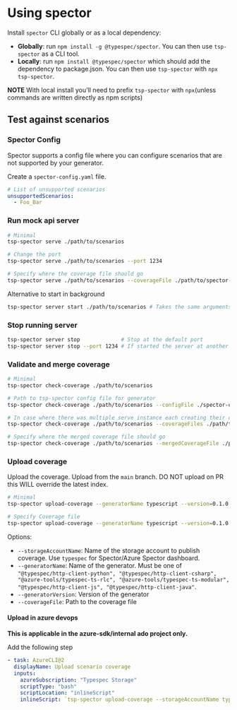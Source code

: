 # Using spector

Install `spector` CLI globally or as a local dependency:

- **Globally**: run `npm install -g @typespec/spector`. You can then use `tsp-spector` as a CLI tool.
- **Locally**: run `npm install @typespec/spector` which should add the dependency to package.json. You can then use `tsp-spector` with `npx tsp-spector`.

**NOTE** With local install you'll need to prefix `tsp-spector` with `npx`(unless commands are written directly as npm scripts)

## Test against scenarios

### Spector Config

Spector supports a config file where you can configure scenarios that are not supported by your generator.

Create a `spector-config.yaml` file.

```yaml
# List of unsupported scenarios
unsupportedScenarios:
  - Foo_Bar
```

### Run mock api server

```bash
# Minimal
tsp-spector serve ./path/to/scenarios

# Change the port
tsp-spector serve ./path/to/scenarios --port 1234

# Specify where the coverage file should go
tsp-spector serve ./path/to/scenarios --coverageFile ./path/to/spector-coverage.json
```

Alternative to start in background

```bash
tsp-spector server start ./path/to/scenarios # Takes the same arguments as serve
```

### Stop running server

```bash
tsp-spector server stop             # Stop at the default port
tsp-spector server stop --port 1234 # If started the server at another port
```

### Validate and merge coverage

```bash
# Minimal
tsp-spector check-coverage ./path/to/scenarios

# Path to tsp-spector config file for generator
tsp-spector check-coverage ./path/to/scenarios --configFile ./spector-config.yaml

# In case where there was multiple serve instance each creating their own coverage file
tsp-spector check-coverage ./path/to/scenarios --coverageFiles ./path/to/*-coverage.json --coverageFiles ./other/to/*-coverage.json

# Specify where the merged coverage file should go
tsp-spector check-coverage ./path/to/scenarios --mergedCoverageFile ./path/to/spector-final-coverage.json
```

### Upload coverage

Upload the coverage. Upload from the `main` branch. DO NOT upload on PR this WILL override the latest index.

```bash
# Minimal
tsp-spector upload-coverage --generatorName typescript --version=0.1.0

# Specify Coverage file
tsp-spector upload-coverage --generatorName typescript --version=0.1.0 --coverageFile ./path/to/spector-final-coverage.json
```

Options:

- `--storageAccountName`: Name of the storage account to publish coverage. Use `typespec` for Spector/Azure Spector dashboard.
- `--generatorName`: Name of the generator. Must be one of `"@typespec/http-client-python", "@typespec/http-client-csharp", "@azure-tools/typespec-ts-rlc", "@azure-tools/typespec-ts-modular", "@typespec/http-client-js", "@typespec/http-client-java"`.
- `--generatorVersion`: Version of the generator
- `--coverageFile`: Path to the coverage file

#### Upload in azure devops

**This is applicable in the azure-sdk/internal ado project only.**

Add the following step

```yaml
- task: AzureCLI@2
  displayName: Upload scenario coverage
  inputs:
    azureSubscription: "Typespec Storage"
    scriptType: "bash"
    scriptLocation: "inlineScript"
    inlineScript: `tsp-spector upload-coverage --storageAccountName typespec --containerName coverages --generatorMode standard  ... FILL options fitting your generator here as described above...`
```
